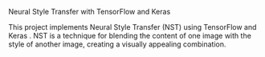 Neural Style Transfer with TensorFlow and Keras

This project implements Neural Style Transfer (NST) using TensorFlow and Keras . NST is a technique for blending the content of one image with the style of another image, creating a visually appealing combination.

